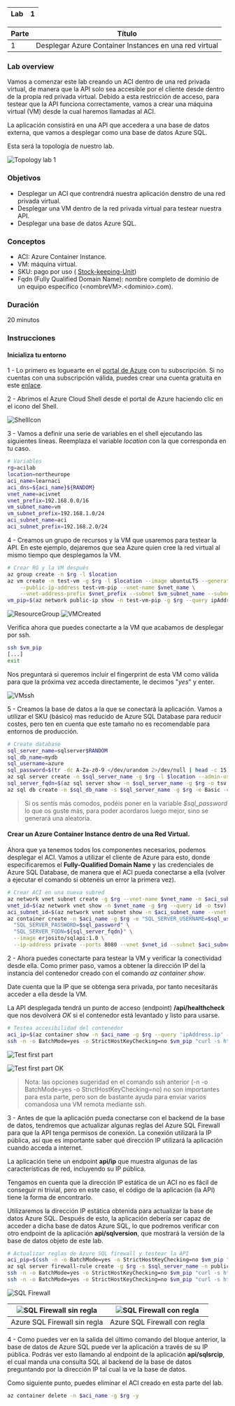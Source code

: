 | Lab |  1 |
| --  | -- |

| Parte | Título | 
| --  | -- |
| 1 | Desplegar Azure Container Instances en una red virtual |

### Lab overview

Vamos a comenzar este lab creando un ACI dentro de una red privada virtual, de manera que la API solo sea accesible por el cliente desde dentro de la propia red privada virtual. Debido a esta restricción de acceso, para testear que la API funciona correctamente, vamos a crear una máquina virtual (VM) desde la cual haremos llamadas al ACI.

La aplicación consistirá en una API que accedera a una base de datos externa, que vamos a desplegar como una base de datos Azure SQL.

Esta será la topología de nuestro lab.

![Topology lab 1](../../Recursos/3%20-%20Seguridad%20en%20el%20cloud/lab1_module2_part1.png)

### Objetivos

- Desplegar un ACI que contrendrá nuestra aplicación denstro de una red privada virtual.
- Desplegar una VM dentro de la red privada virtual para testear nuestra API.
- Desplegar una base de datos Azure SQL. 

### Conceptos

- ACI: Azure Container Instance.
- VM: máquina virtual.
- SKU: pago por uso ( [Stock-keeping-Unit](https://docs.microsoft.com/en-us/azure/search/search-sku-tier))
- Fqdn (Fully Qualified Domain Name): nombre completo de dominio de un equipo específico (\<nombreVM\>.\<dominio\>.com).

### Duración
20 minutos

### Instrucciones

#### Inicializa tu entorno

1 - Lo primero es loguearte en el [portal de Azure](https://portal.azure.com/) con tu subscripción. Si no cuentas con una subscripción válida, puedes crear una cuenta gratuita en este [enlace](https://azure.microsoft.com/free/).

2 - Abrimos el Azure Cloud Shell desde el portal de Azure haciendo clic en el icono del Shell.

![ShellIcon](../../Recursos/3%20-%20Seguridad%20en%20el%20cloud/lab1_module2_part1_shell.png)

3 - Vamos a definir una serie de variables en el shell ejecutando las siguientes líneas. Reemplaza el variable _location_ con la que corresponda en tu caso.

```bash
# Variables
rg=acilab
location=northeurope
aci_name=learnaci
aci_dns=${aci_name}${RANDOM}
vnet_name=acivnet
vnet_prefix=192.168.0.0/16
vm_subnet_name=vm
vm_subnet_prefix=192.168.1.0/24
aci_subnet_name=aci
aci_subnet_prefix=192.168.2.0/24
```

4 - Creamos un grupo de recursos y la VM que usaremos para testear la API. En este ejemplo, dejaremos que sea Azure quien cree la red virtual al mismo tiempo que desplegamos la VM.

```bash
# Crear RG y la VM después
az group create -n $rg -l $location
az vm create -n test-vm -g $rg -l $location --image ubuntuLTS --generate-ssh-keys \
    --public-ip-address test-vm-pip --vnet-name $vnet_name \
    --vnet-address-prefix $vnet_prefix --subnet $vm_subnet_name --subnet-address-prefix $vm_subnet_prefix
vm_pip=$(az network public-ip show -n test-vm-pip -g $rg --query ipAddress -o tsv) && echo $vm_pip
```
![ResourceGroup](../../Recursos/3%20-%20Seguridad%20en%20el%20cloud/lab1_module2_part1_RGCreated.png)
![VMCreated](../../Recursos/3%20-%20Seguridad%20en%20el%20cloud/lab1_module2_part1_VMCreated.png)

Verifica ahora que puedes conectarte a la VM que acabamos de desplegar por ssh.

```bash
ssh $vm_pip
[...]
exit
```

Nos preguntará si queremos incluir el fingerprint de esta VM como válida para que la próxima vez acceda directamente, le decimos "_yes_" y enter.

![VMssh](../../Recursos/3%20-%20Seguridad%20en%20el%20cloud/lab1_module2_part1_VMssh.png)

5 - Creamos la base de datos a la que se conectará la aplicación. Vamos a utilizar el SKU (básico) mas reducido de Azure SQL Database para reducir costes, pero ten en cuenta que este tamaño no es recomendable para entornos de producción.

```bash
# Create database
sql_server_name=sqlserver$RANDOM
sql_db_name=mydb
sql_username=azure
sql_password=$(tr -dc A-Za-z0-9 </dev/urandom 2>/dev/null | head -c 15)
az sql server create -n $sql_server_name -g $rg -l $location --admin-user $sql_username --admin-password $sql_password
sql_server_fqdn=$(az sql server show -n $sql_server_name -g $rg -o tsv --query fullyQualifiedDomainName)
az sql db create -n $sql_db_name -s $sql_server_name -g $rg -e Basic -c 5 --no-wait
```

> Si os sentís más comodos, podéis poner en la variable _$sql_password_ lo que os guste más, para poder acordaros luego mejor, sino se generará una aleatoria.

#### Crear un Azure Container Instance dentro de una Red Virtual.

Ahora que ya tenemos todos los componentes necesarios, podemos desplegar el ACI. Vamos a utilizar el cliente de Azure para esto, donde especificaremos el **Fully-Qualified Domain Name** y las credenciales de Azure SQL Database, de manera que el ACI pueda conectarse a ella (volver a ejecutar el comando si obtenéis un error la primera vez).

```bash
# Crear ACI en una nueva subred
az network vnet subnet create -g $rg --vnet-name $vnet_name -n $aci_subnet_name --address-prefix $aci_subnet_prefix
vnet_id=$(az network vnet show -n $vnet_name -g $rg --query id -o tsv)
aci_subnet_id=$(az network vnet subnet show -n $aci_subnet_name --vnet-name $vnet_name -g $rg --query id -o tsv)
az container create -n $aci_name -g $rg -e "SQL_SERVER_USERNAME=$sql_username" \
  "SQL_SERVER_PASSWORD=$sql_password" \
  "SQL_SERVER_FQDN=${sql_server_fqdn}" \
  --image erjosito/sqlapi:1.0 \
  --ip-address private --ports 8080 --vnet $vnet_id --subnet $aci_subnet_id
```

2 - Ahora puedes conectarte para testear la VM y verificar la conectividad desde ella. Como primer paso, vamos a obtener la dirección IP del la instancia del contenedor creado con el comando _az container show_. 

Date cuenta que la IP que se obtenga sera privada, por tanto necesitarás acceder a ella desde la VM. 

La API desplegada tendrá un punto de acceso (endpoint) **/api/healthcheck** que nos devolverá _OK_ si el contenedor está levantado y listo para usarse.

```bash
# Testea accesibilidad del contenedor
aci_ip=$(az container show -n $aci_name -g $rg --query 'ipAddress.ip' -o tsv) && echo $aci_ip
ssh -n -o BatchMode=yes -o StrictHostKeyChecking=no $vm_pip "curl -s http://$aci_ip:8080/api/healthcheck"
```

![Test first part](../../Recursos/3%20-%20Seguridad%20en%20el%20cloud/lab1_module2_part1_TestACI.png)

![Test first part OK](../../Recursos/3%20-%20Seguridad%20en%20el%20cloud/lab1_module2_part1_TestACI_OK.png)

> Nota: las opciones sugeridad en el comando ssh anterior (-n -o BatchMode=yes -o StrictHostKeyChecking=no) no son importantes para esta parte, pero son de bastante ayuda para enviar varios comandosa una VM remota mediante ssh.

3 - Antes de que la aplicación pueda conectarse con el backend de la base de datos, tendremos que actualizar algunas reglas del Azure SQL Firewall para que la API tenga permisos de conexión. La conexión utilizará la IP pública, así que es importante saber qué dirección IP utilizará la aplicación cuando acceda a internet.

La aplicación tiene un endpoint **api/ip** que muestra algunas de las características de red, incluyendo su IP pública.

Tengamos en cuenta que la dirección IP estática de un ACI no es fácil de conseguir ni trivial, pero en este caso, el código de la aplicación (la API) tiene la forma de encontrarlo.

Utilizaremos la dirección IP estática obtenida para actualizar la base de datos Azure SQL. Después de esto, la aplicación debería ser capaz de acceder a dicha base de datos Azure SQL, lo que podremos verificar con otro endpoint de la aplicación **api/sqlversion**, que mostrará la versión de la base de datos objeto de este lab.

```bash
# Actualizar reglas de Azure SQL firewall y testear la API
aci_pip=$(ssh -n -o BatchMode=yes -o StrictHostKeyChecking=no $vm_pip "curl -s http://$aci_ip:8080/api/ip" | jq -r .my_public_ip) && echo $aci_pip
az sql server firewall-rule create -g $rg -s $sql_server_name -n public_sqlapi_aci-source --start-ip-address $aci_pip --end-ip-address $aci_pip
ssh -n -o BatchMode=yes -o StrictHostKeyChecking=no $vm_pip "curl -s http://$aci_ip:8080/api/sqlversion"
ssh -n -o BatchMode=yes -o StrictHostKeyChecking=no $vm_pip "curl -s http://$aci_ip:8080/api/sqlsrcip"
```

![SQL Firewall](../../Recursos/3%20-%20Seguridad%20en%20el%20cloud/lab1_module2_part1_SQLFirewall.png)

|![SQL Firewall sin regla](../../Recursos/3%20-%20Seguridad%20en%20el%20cloud/lab1_module2_part1_SQLSinRules.png)|![SQL Firewall con regla](../../Recursos/3%20-%20Seguridad%20en%20el%20cloud/lab1_module2_part1_SQLConRules.png)|
| --  | -- |
| Azure SQL Firewall sin regla | Azure SQL Firewall con regla |

4 - Como puedes ver en la salida del último comando del bloque anterior, la base de datos de Azure SQL puede ver la aplicación a través de su IP pública. Podrás ver esto llamando al endpoint de la aplicación **api/sqlsrcip**, el cual manda una consulta SQL al backend de la base de datos preguntando por la dirección IP tal cual la ve la base de datos.

Como siguiente punto, puedes eliminar el ACI creado en esta parte del lab.

```bash
az container delete -n $aci_name -g $rg -y
```
